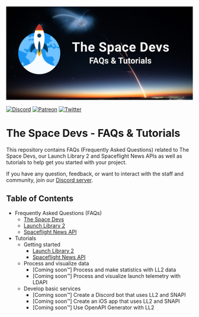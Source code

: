 ![Repository Poster](assets/repo_poster.png)

[![Discord](https://badgen.net/badge/icon/discord?icon=discord&label)](https://discord.gg/p7ntkNA)
[![Patreon](https://badgen.net/badge/icon/patreon?icon=patreon&label)](https://www.patreon.com/TheSpaceDevs)
[![Twitter](https://badgen.net/badge/icon/twitter?icon=twitter&label)](https://twitter.com/TheSpaceDevs)

# The Space Devs - FAQs & Tutorials

This repository contains FAQs (Frequently Asked Questions) related to The Space Devs, our Launch Library 2 and
Spaceflight News APIs as well as tutorials to help get you started with your project.

If you have any question, feedback, or want to interact with the staff and community, join our [Discord server](https://discord.gg/p7ntkNA).

## Table of Contents

<!-- Start TOC (do not remove me) -->

* Frequently Asked Questions (FAQs)
  * [The Space Devs](faqs/faq_TSD.md)
  * [Launch Library 2](faqs/faq_LL2.md)
  * [Spaceflight News API](faqs/faq_SNAPI.md)
* Tutorials
  * Getting started
    * [Launch Library 2](tutorials/getting_started_LL2.md)
    * [Spaceflight News API](tutorials/getting_started_SNAPI.md)
  * Process and visualize data
    * [Coming soon™] Process and make statistics with LL2 data
    * [Coming soon™] Process and visualize launch telemetry with LDAPI
  * Develop basic services
    * [Coming soon™] Create a Discord bot that uses LL2 and SNAPI
    * [Coming soon™] Create an iOS app that uses LL2 and SNAPI
    * [Coming soon™] Use OpenAPI Generator with LL2
  

<!-- End TOC (do not remove me) -->
